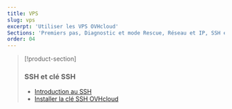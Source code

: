 ```yaml
---
title: VPS
slug: vps
excerpt: 'Utiliser les VPS OVHcloud'
Sections: 'Premiers pas, Diagnostic et mode Rescue, Réseau et IP, SSH et clé SSH, Utilisation avancée'
order: 04
---
```


> [!product-section]
>
> ### SSH et clé SSH
>
> - [Introduction au SSH](https://docs.ovh.com/fr/dedicated/ssh-introduction/)
> - [Installer la clé SSH OVHcloud](https://docs.ovh.com/fr/dedicated/ovh-ssh-key/)
>